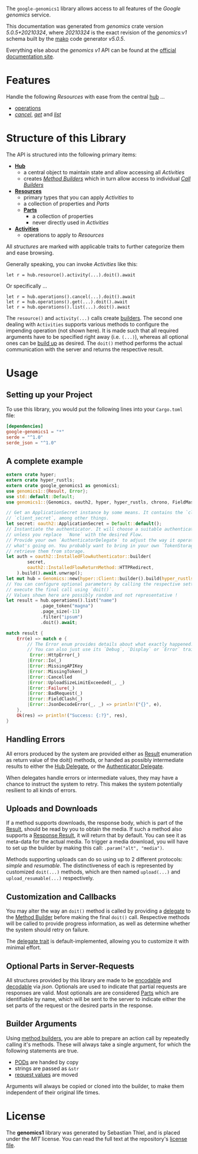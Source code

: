 <!---
DO NOT EDIT !
This file was generated automatically from 'src/generator/templates/api/README.md.mako'
DO NOT EDIT !
-->
The `google-genomics1` library allows access to all features of the *Google genomics* service.

This documentation was generated from *genomics* crate version *5.0.5+20210324*, where *20210324* is the exact revision of the *genomics:v1* schema built by the [mako](http://www.makotemplates.org/) code generator *v5.0.5*.

Everything else about the *genomics* *v1* API can be found at the
[official documentation site](https://cloud.google.com/genomics).
# Features

Handle the following *Resources* with ease from the central [hub](https://docs.rs/google-genomics1/5.0.5+20210324/google_genomics1/Genomics) ... 

* [operations](https://docs.rs/google-genomics1/5.0.5+20210324/google_genomics1/api::Operation)
 * [*cancel*](https://docs.rs/google-genomics1/5.0.5+20210324/google_genomics1/api::OperationCancelCall), [*get*](https://docs.rs/google-genomics1/5.0.5+20210324/google_genomics1/api::OperationGetCall) and [*list*](https://docs.rs/google-genomics1/5.0.5+20210324/google_genomics1/api::OperationListCall)




# Structure of this Library

The API is structured into the following primary items:

* **[Hub](https://docs.rs/google-genomics1/5.0.5+20210324/google_genomics1/Genomics)**
    * a central object to maintain state and allow accessing all *Activities*
    * creates [*Method Builders*](https://docs.rs/google-genomics1/5.0.5+20210324/google_genomics1/client::MethodsBuilder) which in turn
      allow access to individual [*Call Builders*](https://docs.rs/google-genomics1/5.0.5+20210324/google_genomics1/client::CallBuilder)
* **[Resources](https://docs.rs/google-genomics1/5.0.5+20210324/google_genomics1/client::Resource)**
    * primary types that you can apply *Activities* to
    * a collection of properties and *Parts*
    * **[Parts](https://docs.rs/google-genomics1/5.0.5+20210324/google_genomics1/client::Part)**
        * a collection of properties
        * never directly used in *Activities*
* **[Activities](https://docs.rs/google-genomics1/5.0.5+20210324/google_genomics1/client::CallBuilder)**
    * operations to apply to *Resources*

All *structures* are marked with applicable traits to further categorize them and ease browsing.

Generally speaking, you can invoke *Activities* like this:

```Rust,ignore
let r = hub.resource().activity(...).doit().await
```

Or specifically ...

```ignore
let r = hub.operations().cancel(...).doit().await
let r = hub.operations().get(...).doit().await
let r = hub.operations().list(...).doit().await
```

The `resource()` and `activity(...)` calls create [builders][builder-pattern]. The second one dealing with `Activities` 
supports various methods to configure the impending operation (not shown here). It is made such that all required arguments have to be 
specified right away (i.e. `(...)`), whereas all optional ones can be [build up][builder-pattern] as desired.
The `doit()` method performs the actual communication with the server and returns the respective result.

# Usage

## Setting up your Project

To use this library, you would put the following lines into your `Cargo.toml` file:

```toml
[dependencies]
google-genomics1 = "*"
serde = "^1.0"
serde_json = "^1.0"
```

## A complete example

```Rust
extern crate hyper;
extern crate hyper_rustls;
extern crate google_genomics1 as genomics1;
use genomics1::{Result, Error};
use std::default::Default;
use genomics1::{Genomics, oauth2, hyper, hyper_rustls, chrono, FieldMask};

// Get an ApplicationSecret instance by some means. It contains the `client_id` and 
// `client_secret`, among other things.
let secret: oauth2::ApplicationSecret = Default::default();
// Instantiate the authenticator. It will choose a suitable authentication flow for you, 
// unless you replace  `None` with the desired Flow.
// Provide your own `AuthenticatorDelegate` to adjust the way it operates and get feedback about 
// what's going on. You probably want to bring in your own `TokenStorage` to persist tokens and
// retrieve them from storage.
let auth = oauth2::InstalledFlowAuthenticator::builder(
        secret,
        oauth2::InstalledFlowReturnMethod::HTTPRedirect,
    ).build().await.unwrap();
let mut hub = Genomics::new(hyper::Client::builder().build(hyper_rustls::HttpsConnectorBuilder::new().with_native_roots().unwrap().https_or_http().enable_http1().build()), auth);
// You can configure optional parameters by calling the respective setters at will, and
// execute the final call using `doit()`.
// Values shown here are possibly random and not representative !
let result = hub.operations().list("name")
             .page_token("magna")
             .page_size(-11)
             .filter("ipsum")
             .doit().await;

match result {
    Err(e) => match e {
        // The Error enum provides details about what exactly happened.
        // You can also just use its `Debug`, `Display` or `Error` traits
         Error::HttpError(_)
        |Error::Io(_)
        |Error::MissingAPIKey
        |Error::MissingToken(_)
        |Error::Cancelled
        |Error::UploadSizeLimitExceeded(_, _)
        |Error::Failure(_)
        |Error::BadRequest(_)
        |Error::FieldClash(_)
        |Error::JsonDecodeError(_, _) => println!("{}", e),
    },
    Ok(res) => println!("Success: {:?}", res),
}

```
## Handling Errors

All errors produced by the system are provided either as [Result](https://docs.rs/google-genomics1/5.0.5+20210324/google_genomics1/client::Result) enumeration as return value of
the doit() methods, or handed as possibly intermediate results to either the 
[Hub Delegate](https://docs.rs/google-genomics1/5.0.5+20210324/google_genomics1/client::Delegate), or the [Authenticator Delegate](https://docs.rs/yup-oauth2/*/yup_oauth2/trait.AuthenticatorDelegate.html).

When delegates handle errors or intermediate values, they may have a chance to instruct the system to retry. This 
makes the system potentially resilient to all kinds of errors.

## Uploads and Downloads
If a method supports downloads, the response body, which is part of the [Result](https://docs.rs/google-genomics1/5.0.5+20210324/google_genomics1/client::Result), should be
read by you to obtain the media.
If such a method also supports a [Response Result](https://docs.rs/google-genomics1/5.0.5+20210324/google_genomics1/client::ResponseResult), it will return that by default.
You can see it as meta-data for the actual media. To trigger a media download, you will have to set up the builder by making
this call: `.param("alt", "media")`.

Methods supporting uploads can do so using up to 2 different protocols: 
*simple* and *resumable*. The distinctiveness of each is represented by customized 
`doit(...)` methods, which are then named `upload(...)` and `upload_resumable(...)` respectively.

## Customization and Callbacks

You may alter the way an `doit()` method is called by providing a [delegate](https://docs.rs/google-genomics1/5.0.5+20210324/google_genomics1/client::Delegate) to the 
[Method Builder](https://docs.rs/google-genomics1/5.0.5+20210324/google_genomics1/client::CallBuilder) before making the final `doit()` call. 
Respective methods will be called to provide progress information, as well as determine whether the system should 
retry on failure.

The [delegate trait](https://docs.rs/google-genomics1/5.0.5+20210324/google_genomics1/client::Delegate) is default-implemented, allowing you to customize it with minimal effort.

## Optional Parts in Server-Requests

All structures provided by this library are made to be [encodable](https://docs.rs/google-genomics1/5.0.5+20210324/google_genomics1/client::RequestValue) and 
[decodable](https://docs.rs/google-genomics1/5.0.5+20210324/google_genomics1/client::ResponseResult) via *json*. Optionals are used to indicate that partial requests are responses 
are valid.
Most optionals are are considered [Parts](https://docs.rs/google-genomics1/5.0.5+20210324/google_genomics1/client::Part) which are identifiable by name, which will be sent to 
the server to indicate either the set parts of the request or the desired parts in the response.

## Builder Arguments

Using [method builders](https://docs.rs/google-genomics1/5.0.5+20210324/google_genomics1/client::CallBuilder), you are able to prepare an action call by repeatedly calling it's methods.
These will always take a single argument, for which the following statements are true.

* [PODs][wiki-pod] are handed by copy
* strings are passed as `&str`
* [request values](https://docs.rs/google-genomics1/5.0.5+20210324/google_genomics1/client::RequestValue) are moved

Arguments will always be copied or cloned into the builder, to make them independent of their original life times.

[wiki-pod]: http://en.wikipedia.org/wiki/Plain_old_data_structure
[builder-pattern]: http://en.wikipedia.org/wiki/Builder_pattern
[google-go-api]: https://github.com/google/google-api-go-client

# License
The **genomics1** library was generated by Sebastian Thiel, and is placed 
under the *MIT* license.
You can read the full text at the repository's [license file][repo-license].

[repo-license]: https://github.com/Byron/google-apis-rsblob/main/LICENSE.md

